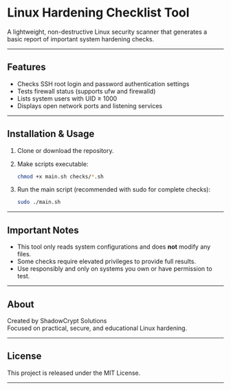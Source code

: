 # Linux Hardening Checklist Tool

A lightweight, non-destructive Linux security scanner that generates a basic report of important system hardening checks.

---

## Features

- Checks SSH root login and password authentication settings  
- Tests firewall status (supports ufw and firewalld)  
- Lists system users with UID ≥ 1000  
- Displays open network ports and listening services  

---

## Installation & Usage

1. Clone or download the repository.

2. Make scripts executable:

    ```bash
    chmod +x main.sh checks/*.sh
    ```

3. Run the main script (recommended with sudo for complete checks):

    ```bash
    sudo ./main.sh
    ```

---

## Important Notes

- This tool only reads system configurations and does **not** modify any files.  
- Some checks require elevated privileges to provide full results.  
- Use responsibly and only on systems you own or have permission to test.

---

## About

Created by ShadowCrypt Solutions  
Focused on practical, secure, and educational Linux hardening.

---

## License

This project is released under the MIT License.

---
